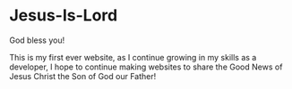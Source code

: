# Jesus-Is-Lord
God bless you!

This is my first ever website, as I continue growing in my skills as a developer,
I hope to continue making websites to share the Good News of Jesus Christ the Son of God our Father!
